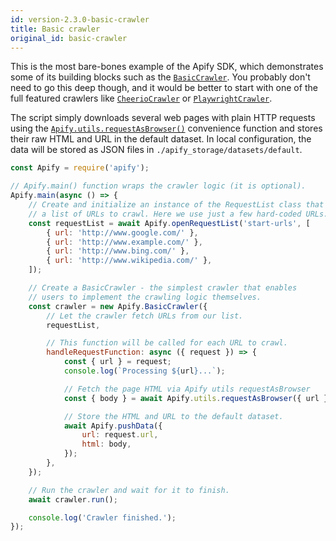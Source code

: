 ```yaml
---
id: version-2.3.0-basic-crawler
title: Basic crawler
original_id: basic-crawler
---
```


This is the most bare-bones example of the Apify SDK, which demonstrates some of its building blocks such as the
[`BasicCrawler`](/docs/api/basic-crawler). You probably don't need to go this deep though, and it would be better to start with one of the full
featured crawlers like [`CheerioCrawler`](https://sdk.apify.com/docs/examples/cheerio-crawler) or
[`PlaywrightCrawler`](https://sdk.apify.com/docs/examples/playwright-crawler).

The script simply downloads several web pages with plain HTTP requests using the [`Apify.utils.requestAsBrowser()`](/docs/api/utils#requestasbrowser)
convenience function and stores their raw HTML and URL in the default dataset. In local configuration, the data will be stored as JSON files in
`./apify_storage/datasets/default`.

```javascript
const Apify = require('apify');

// Apify.main() function wraps the crawler logic (it is optional).
Apify.main(async () => {
    // Create and initialize an instance of the RequestList class that contains
    // a list of URLs to crawl. Here we use just a few hard-coded URLs.
    const requestList = await Apify.openRequestList('start-urls', [
        { url: 'http://www.google.com/' },
        { url: 'http://www.example.com/' },
        { url: 'http://www.bing.com/' },
        { url: 'http://www.wikipedia.com/' },
    ]);

    // Create a BasicCrawler - the simplest crawler that enables
    // users to implement the crawling logic themselves.
    const crawler = new Apify.BasicCrawler({
        // Let the crawler fetch URLs from our list.
        requestList,

        // This function will be called for each URL to crawl.
        handleRequestFunction: async ({ request }) => {
            const { url } = request;
            console.log(`Processing ${url}...`);

            // Fetch the page HTML via Apify utils requestAsBrowser
            const { body } = await Apify.utils.requestAsBrowser({ url });

            // Store the HTML and URL to the default dataset.
            await Apify.pushData({
                url: request.url,
                html: body,
            });
        },
    });

    // Run the crawler and wait for it to finish.
    await crawler.run();

    console.log('Crawler finished.');
});
```

